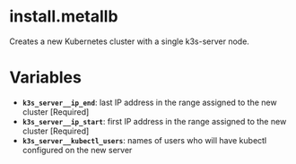 # install.metallb
Creates a new Kubernetes cluster with a single k3s-server node.

# Variables

* **`k3s_server__ip_end`**: last IP address in the range assigned to the new cluster [Required]
* **`k3s_server__ip_start`**: first IP address in the range assigned to the new cluster [Required]
* **`k3s_server__kubectl_users`**: names of users who will have kubectl configured on the new server
